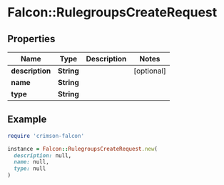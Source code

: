 # Falcon::RulegroupsCreateRequest

## Properties

| Name | Type | Description | Notes |
| ---- | ---- | ----------- | ----- |
| **description** | **String** |  | [optional] |
| **name** | **String** |  |  |
| **type** | **String** |  |  |

## Example

```ruby
require 'crimson-falcon'

instance = Falcon::RulegroupsCreateRequest.new(
  description: null,
  name: null,
  type: null
)
```

